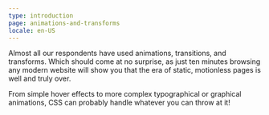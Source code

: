 ```yaml
---
type: introduction
page: animations-and-transforms
locale: en-US
---
```


Almost all our respondents have used animations, transitions, and transforms. Which should come at no surprise, as just ten minutes browsing any modern website will show you that the era of static, motionless pages is well and truly over. 

From simple hover effects to more complex typographical or graphical animations, CSS can probably handle whatever you can throw at it!